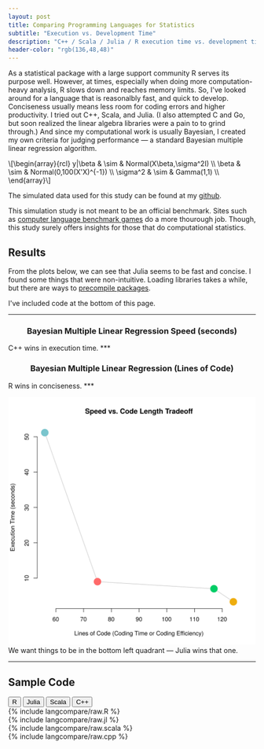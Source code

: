 ```yaml
---
layout: post
title: Comparing Programming Languages for Statistics
subtitle: "Execution vs. Development Time"
description: "C++ / Scala / Julia / R execution time vs. development time"
header-color: "rgb(136,48,48)"
---
```


As a statistical package with a large support community R serves its purpose
well. However, at times, especially when doing more computation-heavy analysis,
R slows down and reaches memory limits. So, I've looked around for a language
that is reasonalbly fast, and quick to develop. Conciseness usually means less
room for coding errors and higher productivity. I tried out C++, Scala, and
Julia. (I also attempted C and Go, but soon realized the linear algebra
libraries were a pain to to grind through.) And since my computational work is
usually Bayesian, I created my own criteria for judging performance — a
standard Bayesian multiple linear regression algorithm.

\\[\begin{array}{rcl}
   y|\beta & \sim & Normal(X\beta,\sigma^2I) \\\\
     \beta & \sim & Normal(0,100(X'X)^{-1}) \\\\
  \sigma^2 & \sim & Gamma(1,1) \\\\
\end{array}\\]

The simulated data used for this study can be found at my
[github](https://github.com/luiarthur/progSpeedCompare/blob/master/data/dat.txt).

This simulation study is not meant to be an official benchmark. Sites such as
[computer language benchmark
games](http://benchmarksgame.alioth.debian.org/u64q/compare.php?lang=scala&lang2=gpp)
do a more thourough job. Though, this study surely offers insights for those
that do computational statistics.


## Results
From the plots below, we can see that Julia seems to be fast and concise. I
found some things that were non-intuitive. Loading libraries takes a while, but
there are ways to [precompile
packages](https://groups.google.com/forum/#!topic/julia-users/uQfBNtJksRo).

I've included code at the bottom of this page.

***
<div id="speed">
<h3 style="text-align:center"> Bayesian Multiple Linear Regression Speed (seconds) </h3> 
</div>
<span class="caption text-muted"> C++ wins in execution time. </span>
***
<div id="conciseness">
<h3 style="text-align:center"> Bayesian Multiple Linear Regression (Lines of Code) </h3>
</div>
<span class="caption text-muted"> R wins in conciseness. </span>
***

![Overall Comparison](/assets/langcompare/img/vs.svg)
<span class="caption text-muted">We want things to be in the bottom left quadrant &mdash;  Julia wins that one.</span>
***

## Sample Code
<div class="btn-group" role="group" aria-label="...">
  <button type="button" class="rcode btn btn-default">R</button>
  <button type="button" class="jlcode btn btn-default">Julia</button>
  <button type="button" class="scalacode btn btn-default">Scala</button>
  <button type="button" class="cppcode btn btn-default">C++</button>
</div>

<div class="code hide" id="r">
  {% include langcompare/raw.R %} 
</div>
<div class="code hide" id="jl">
  {% include langcompare/raw.jl %}
</div>
<div class="code hide" id="scala">
  {% include langcompare/raw.scala %}
</div>
<div class="code hide" id="cpp">
  {% include langcompare/raw.cpp %}
</div>

<script>
  var lineno = d3.selectAll(".lineno");
</script>


<script> 
$(document).ready(function(){
  $("button.rcode").click(function(){$(".code").attr("class","code hide"); $("#r").attr("class","code show");});
  $("button.jlcode").click(function(){$(".code").attr("class","code hide"); $("#jl").attr("class","code show");});
  $("button.scalacode").click(function(){$(".code").attr("class","code hide"); $("#scala").attr("class","code show");});
  $("button.cppcode").click(function(){$(".code").attr("class","code hide"); $("#cpp").attr("class","code show");});
});
</script>

<script>
  var data = [{code:"C++",color:"goldenrod",val:3.3},
              {code:"Scala",color:"mediumseagreen",val:7.2},
              {code:"Julia",color:"crimson",val:9.1},
              {code:"R",color:"darkcyan",val:51.2}];
  barchart(data,"#speed");
</script>

<script>
  var data = [{code:"C++",color:"goldenrod",val:124},
              {code:"Scala",color:"mediumseagreen",val:117},
              {code:"Julia",color:"crimson",val:75},
              {code:"R",color:"darkcyan",val:56}];
  barchart(data,"#conciseness");
</script>

